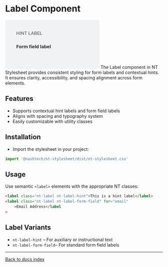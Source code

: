 # Label Component

![alt text](label.png)
The Label component in NT Stylesheet provides consistent styling for form labels and contextual hints. It ensures clarity, accessibility, and spacing alignment across form elements.

## Features

-   Supports contextual hint labels and form field labels
-   Aligns with spacing and typography system
-   Easily customizable with utility classes

## Installation

-   Import the stylesheet in your project:

```javascript
import '@nashtech/nt-stylesheet/dist/nt-stylesheet.css'
```

## Usage

Use semantic `<label>` elements with the appropriate NT classes:

```html
<label class="nt-label nt-label-hint">This is a hint label</label>
<label class="nt-label nt-label-form-field" for="email"
    >Email Address</label
>
```

## Label Variants

-   `nt-label-hint` – For auxiliary or instructional text
-   `nt-label-form-field`– For standard form field labels

---

[Back to docs index](README.md)
